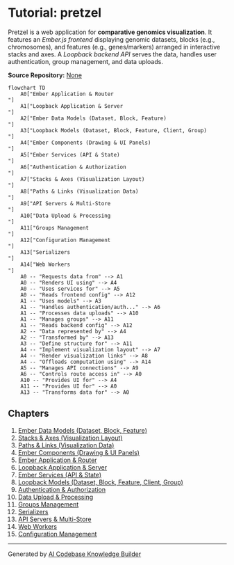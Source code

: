 # Tutorial: pretzel

Pretzel is a web application for **comparative genomics visualization**.
It features an *Ember.js frontend* displaying genomic datasets, blocks (e.g., chromosomes), and features (e.g., genes/markers) arranged in interactive stacks and axes.
A *Loopback backend API* serves the data, handles user authentication, group management, and data uploads.


**Source Repository:** [None](None)

```mermaid
flowchart TD
    A0["Ember Application & Router
"]
    A1["Loopback Application & Server
"]
    A2["Ember Data Models (Dataset, Block, Feature)
"]
    A3["Loopback Models (Dataset, Block, Feature, Client, Group)
"]
    A4["Ember Components (Drawing & UI Panels)
"]
    A5["Ember Services (API & State)
"]
    A6["Authentication & Authorization
"]
    A7["Stacks & Axes (Visualization Layout)
"]
    A8["Paths & Links (Visualization Data)
"]
    A9["API Servers & Multi-Store
"]
    A10["Data Upload & Processing
"]
    A11["Groups Management
"]
    A12["Configuration Management
"]
    A13["Serializers
"]
    A14["Web Workers
"]
    A0 -- "Requests data from" --> A1
    A0 -- "Renders UI using" --> A4
    A0 -- "Uses services for" --> A5
    A0 -- "Reads frontend config" --> A12
    A1 -- "Uses models" --> A3
    A1 -- "Handles authentication/auth..." --> A6
    A1 -- "Processes data uploads" --> A10
    A1 -- "Manages groups" --> A11
    A1 -- "Reads backend config" --> A12
    A2 -- "Data represented by" --> A4
    A2 -- "Transformed by" --> A13
    A3 -- "Define structure for" --> A11
    A4 -- "Implement visualization layout" --> A7
    A4 -- "Render visualization links" --> A8
    A4 -- "Offloads computation using" --> A14
    A5 -- "Manages API connections" --> A9
    A6 -- "Controls route access in" --> A0
    A10 -- "Provides UI for" --> A4
    A11 -- "Provides UI for" --> A0
    A13 -- "Transforms data for" --> A0
```

## Chapters

1. [Ember Data Models (Dataset, Block, Feature)
](01_ember_data_models__dataset__block__feature__.md)
2. [Stacks & Axes (Visualization Layout)
](02_stacks___axes__visualization_layout__.md)
3. [Paths & Links (Visualization Data)
](03_paths___links__visualization_data__.md)
4. [Ember Components (Drawing & UI Panels)
](04_ember_components__drawing___ui_panels__.md)
5. [Ember Application & Router
](05_ember_application___router_.md)
6. [Loopback Application & Server
](06_loopback_application___server_.md)
7. [Ember Services (API & State)
](07_ember_services__api___state__.md)
8. [Loopback Models (Dataset, Block, Feature, Client, Group)
](08_loopback_models__dataset__block__feature__client__group__.md)
9. [Authentication & Authorization
](09_authentication___authorization_.md)
10. [Data Upload & Processing
](10_data_upload___processing_.md)
11. [Groups Management
](11_groups_management_.md)
12. [Serializers
](12_serializers_.md)
13. [API Servers & Multi-Store
](13_api_servers___multi_store_.md)
14. [Web Workers
](14_web_workers_.md)
15. [Configuration Management
](15_configuration_management_.md)


---

Generated by [AI Codebase Knowledge Builder](https://github.com/The-Pocket/Tutorial-Codebase-Knowledge)